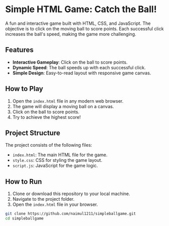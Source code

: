 # Simple HTML Game: Catch the Ball!

A fun and interactive game built with HTML, CSS, and JavaScript. The objective is to click on the moving ball to score points. Each successful click increases the ball's speed, making the game more challenging.

## Features

- **Interactive Gameplay**: Click on the ball to score points.
- **Dynamic Speed**: The ball speeds up with each successful click.
- **Simple Design**: Easy-to-read layout with responsive game canvas.

## How to Play

1. Open the `index.html` file in any modern web browser.
2. The game will display a moving ball on a canvas.
3. Click on the ball to score points.
4. Try to achieve the highest score!

## Project Structure

The project consists of the following files:

- `index.html`: The main HTML file for the game.
- `style.css`: CSS for styling the game layout.
- `script.js`: JavaScript for the game logic.

## How to Run

1. Clone or download this repository to your local machine.
2. Navigate to the project folder.
3. Open the `index.html` file in your browser.

```bash
git clone https://github.com/naimul1211/simpleballgame.git
cd simpleballgame
